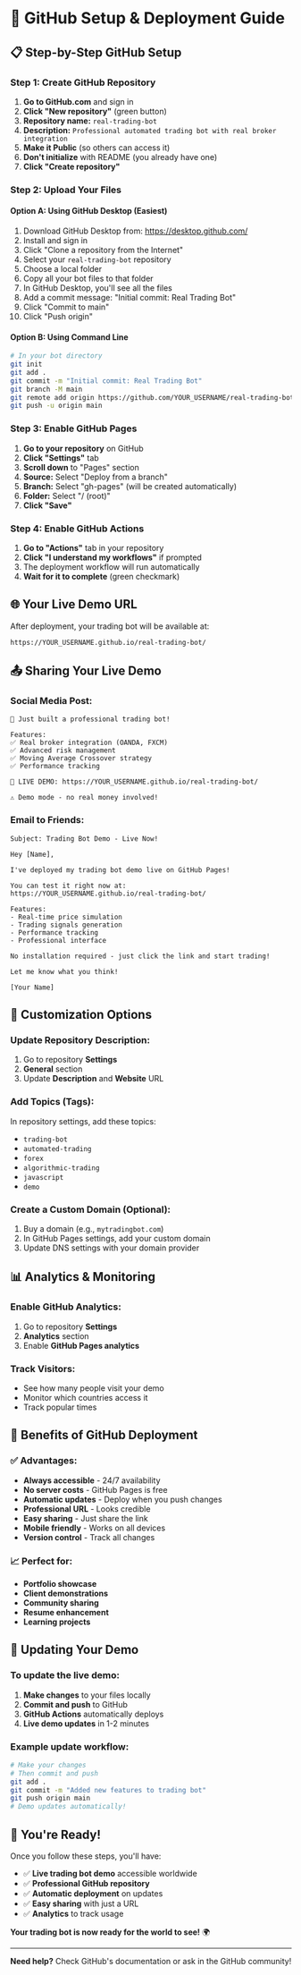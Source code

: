 # 🚀 **GitHub Setup & Deployment Guide**

## 📋 **Step-by-Step GitHub Setup**

### **Step 1: Create GitHub Repository**

1. **Go to GitHub.com** and sign in
2. **Click "New repository"** (green button)
3. **Repository name:** `real-trading-bot`
4. **Description:** `Professional automated trading bot with real broker integration`
5. **Make it Public** (so others can access it)
6. **Don't initialize** with README (you already have one)
7. **Click "Create repository"**

### **Step 2: Upload Your Files**

#### **Option A: Using GitHub Desktop (Easiest)**
1. Download GitHub Desktop from: https://desktop.github.com/
2. Install and sign in
3. Click "Clone a repository from the Internet"
4. Select your `real-trading-bot` repository
5. Choose a local folder
6. Copy all your bot files to that folder
7. In GitHub Desktop, you'll see all the files
8. Add a commit message: "Initial commit: Real Trading Bot"
9. Click "Commit to main"
10. Click "Push origin"

#### **Option B: Using Command Line**
```bash
# In your bot directory
git init
git add .
git commit -m "Initial commit: Real Trading Bot"
git branch -M main
git remote add origin https://github.com/YOUR_USERNAME/real-trading-bot.git
git push -u origin main
```

### **Step 3: Enable GitHub Pages**

1. **Go to your repository** on GitHub
2. **Click "Settings"** tab
3. **Scroll down** to "Pages" section
4. **Source:** Select "Deploy from a branch"
5. **Branch:** Select "gh-pages" (will be created automatically)
6. **Folder:** Select "/ (root)"
7. **Click "Save"**

### **Step 4: Enable GitHub Actions**

1. **Go to "Actions"** tab in your repository
2. **Click "I understand my workflows"** if prompted
3. The deployment workflow will run automatically
4. **Wait for it to complete** (green checkmark)

## 🌐 **Your Live Demo URL**

After deployment, your trading bot will be available at:
```
https://YOUR_USERNAME.github.io/real-trading-bot/
```

## 📤 **Sharing Your Live Demo**

### **Social Media Post:**
```
🚀 Just built a professional trading bot!

Features:
✅ Real broker integration (OANDA, FXCM)
✅ Advanced risk management
✅ Moving Average Crossover strategy
✅ Performance tracking

🎯 LIVE DEMO: https://YOUR_USERNAME.github.io/real-trading-bot/

⚠️ Demo mode - no real money involved!
```

### **Email to Friends:**
```
Subject: Trading Bot Demo - Live Now!

Hey [Name],

I've deployed my trading bot demo live on GitHub Pages!

You can test it right now at:
https://YOUR_USERNAME.github.io/real-trading-bot/

Features:
- Real-time price simulation
- Trading signals generation
- Performance tracking
- Professional interface

No installation required - just click the link and start trading!

Let me know what you think!

[Your Name]
```

## 🔧 **Customization Options**

### **Update Repository Description:**
1. Go to repository **Settings**
2. **General** section
3. Update **Description** and **Website** URL

### **Add Topics (Tags):**
In repository settings, add these topics:
- `trading-bot`
- `automated-trading`
- `forex`
- `algorithmic-trading`
- `javascript`
- `demo`

### **Create a Custom Domain (Optional):**
1. Buy a domain (e.g., `mytradingbot.com`)
2. In GitHub Pages settings, add your custom domain
3. Update DNS settings with your domain provider

## 📊 **Analytics & Monitoring**

### **Enable GitHub Analytics:**
1. Go to repository **Settings**
2. **Analytics** section
3. Enable **GitHub Pages analytics**

### **Track Visitors:**
- See how many people visit your demo
- Monitor which countries access it
- Track popular times

## 🎯 **Benefits of GitHub Deployment**

### **✅ Advantages:**
- **Always accessible** - 24/7 availability
- **No server costs** - GitHub Pages is free
- **Automatic updates** - Deploy when you push changes
- **Professional URL** - Looks credible
- **Easy sharing** - Just share the link
- **Mobile friendly** - Works on all devices
- **Version control** - Track all changes

### **📈 Perfect for:**
- **Portfolio showcase**
- **Client demonstrations**
- **Community sharing**
- **Resume enhancement**
- **Learning projects**

## 🔄 **Updating Your Demo**

### **To update the live demo:**
1. **Make changes** to your files locally
2. **Commit and push** to GitHub
3. **GitHub Actions** automatically deploys
4. **Live demo updates** in 1-2 minutes

### **Example update workflow:**
```bash
# Make your changes
# Then commit and push
git add .
git commit -m "Added new features to trading bot"
git push origin main
# Demo updates automatically!
```

## 🎉 **You're Ready!**

Once you follow these steps, you'll have:
- ✅ **Live trading bot demo** accessible worldwide
- ✅ **Professional GitHub repository**
- ✅ **Automatic deployment** on updates
- ✅ **Easy sharing** with just a URL
- ✅ **Analytics** to track usage

**Your trading bot is now ready for the world to see!** 🌍

---

**Need help?** Check GitHub's documentation or ask in the GitHub community!




